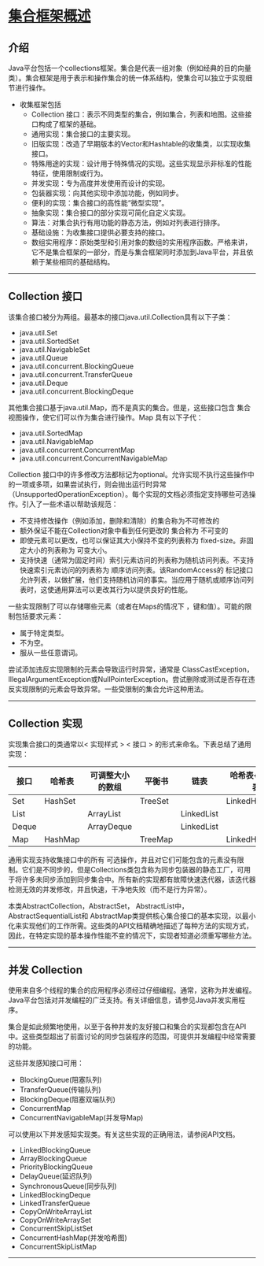 #   [集合框架概述](https://docs.oracle.com/javase/8/docs/technotes/guides/collections/overview.html)

##  介绍

Java平台包括一个collections框架。集合是代表一组对象（例如经典的目的向量类）。集合框架是用于表示和操作集合的统一体系结构，使集合可以独立于实现细节进行操作。

-   收集框架包括
    -   Collection 接口：表示不同类型的集合，例如集合，列表和地图。这些接口构成了框架的基础。
    -   通用实现：集合接口的主要实现。
    -   旧版实现：改造了早期版本的Vector和Hashtable的收集类，以实现收集接口。
    -   特殊用途的实现：设计用于特殊情况的实现。这些实现显示非标准的性能特征，使用限制或行为。
    -   并发实现：专为高度并发使用而设计的实现。
    -   包装器实现：向其他实现中添加功能，例如同步。
    -   便利的实现：集合接口的高性能“微型实现”。
    -   抽象实现：集合接口的部分实现可简化自定义实现。
    -   算法：对集合执行有用功能的静态方法，例如对列表进行排序。
    -   基础设施：为收集接口提供必要支持的接口。
    -   数组实用程序：原始类型和引用对象的数组的实用程序函数。严格来讲，它不是集合框架的一部分，而是与集合框架同时添加到Java平台，并且依赖于某些相同的基础结构。

----

##  Collection 接口

该集合接口被分为两组。最基本的接口java.util.Collection具有以下子类：

-   java.util.Set
-   java.util.SortedSet
-   java.util.NavigableSet
-   java.util.Queue
-   java.util.concurrent.BlockingQueue
-   java.util.concurrent.TransferQueue
-   java.util.Deque
-   java.util.concurrent.BlockingDeque

其他集合接口基于java.util.Map，而不是真实的集合。但是，这些接口包含 集合视图操作，使它们可以作为集合进行操作。Map 具有以下子代：

-   java.util.SortedMap
-   java.util.NavigableMap
-   java.util.concurrent.ConcurrentMap
-   java.util.concurrent.ConcurrentNavigableMap

Collection 接口中的许多修改方法都标记为optional。允许实现不执行这些操作中的一项或多项，如果尝试执行，则会抛出运行时异常（UnsupportedOperationException）。每个实现的文档必须指定支持哪些可选操作。引入了一些术语以帮助该规范：

-   不支持修改操作（例如添加，删除和清除）的集合称为不可修改的
-   额外保证不能在Collection对象中看到任何更改的 集合称为 不可变的
-   即使元素可以更改，也可以保证其大小保持不变的列表称为 fixed-size。非固定大小的列表称为 可变大小。
-   支持快速（通常为固定时间）索引元素访问的列表称为随机访问列表。不支持快速索引元素访问的列表称为 顺序访问列表。该RandomAccess的 标记接口允许列表，以做扩展，他们支持随机访问的事实。当应用于随机或顺序访问列表时，这使通用算法可以更改其行为以提供良好的性能。

一些实现限制了可以存储哪些元素（或者在Maps的情况下 ，键和值）。可能的限制包括要求元素：

-   属于特定类型。
-   不为空。
-   服从一些任意谓词。

尝试添加违反实现限制的元素会导致运行时异常，通常是 ClassCastException，IllegalArgumentException或NullPointerException。尝试删除或测试是否存在违反实现限制的元素会导致异常。一些受限制的集合允许这种用法。

----

##  Collection 实现

实现集合接口的类通常以< 实现样式 > < 接口 > 的形式来命名。下表总结了通用实现：

|  接口  |  哈希表  |  可调整大小的数组  |  平衡书  |  链表  |  哈希表+链表列表  |
| ----  | ----  | ----  | ----  | ----  | ----  |
|  Set  |  HashSet  |      |   TreeSet  |     |  LinkedHashSet  |
|  List  |      |   ArrayList  |    |   LinkedList  |     |
  Deque  |      |   ArrayDeque  |     |  LinkedList  |     |
  Map  |  HashMap  |      |   TreeMap  |     |  LinkedHashMap |

通用实现支持收集接口中的所有 可选操作，并且对它们可能包含的元素没有限制。它们是不同步的，但是Collections类包含称为同步包装器的静态工厂，可用于将许多未同步添加到同步集合中。所有新的实现都有故障快速迭代器，该迭代器检测无效的并发修改，并且快速，干净地失败（而不是行为异常）。

本类AbstractCollection，AbstractSet， AbstractList中，AbstractSequentialList和 AbstractMap类提供核心集合接口的基本实现，以最小化来实现他们的工作所需。这些类的API文档精确地描述了每种方法的实现方式，因此，在特定实现的基本操作性能不变的情况下，实现者知道必须重写哪些方法。


----

##  并发 Collection

使用来自多个线程的集合的应用程序必须经过仔细编程。通常，这称为并发编程。Java平台包括对并发编程的广泛支持。有关详细信息，请参见Java并发实用程序。

集合是如此频繁地使用，以至于各种并发的友好接口和集合的实现都包含在API中。这些类型超出了前面讨论的同步包装程序的范围，可提供并发编程中经常需要的功能。

这些并发感知接口可用：

-   BlockingQueue(阻塞队列)
-   TransferQueue(传输队列)
-   BlockingDeque(阻塞双端队列)
-   ConcurrentMap
-   ConcurrentNavigableMap(并发导Map)

可以使用以下并发感知实现类。有关这些实现的正确用法，请参阅API文档。

-   LinkedBlockingQueue
-   ArrayBlockingQueue
-   PriorityBlockingQueue
-   DelayQueue(延迟队列)
-   SynchronousQueue(同步队列)
-   LinkedBlockingDeque
-   LinkedTransferQueue
-   CopyOnWriteArrayList
-   CopyOnWriteArraySet
-   ConcurrentSkipListSet
-   ConcurrentHashMap(并发哈希图)
-   ConcurrentSkipListMap

----
